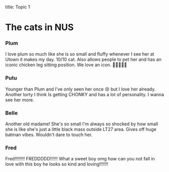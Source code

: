 <frontmatter>
  title: Topic 1
</frontmatter>

<br>

# The cats in NUS

### Plum
I love plum so much like she is so small and fluffy whenever I see her at Utown it makes my day.
10/10 cat. Also allows people to pet her and has an iconic chicken leg sitting position. We love
an icon. 👑👑👑:crown::crown:

### Putu
Younger than Plum and I've only seen her once :cry: but I love her already. Another torty I think
Is getting CHONKY and has a lot of personality. I wanna see her more.

### Belle
Another old madame! She's so small I'm always so shocked by how small she is like she's
just a little black mass outside LT27 area. Gives off huge batman vibes. Wouldn't dare to touch her.

### Fred
Fred!!!!!!!! FREDDDDD!!!!!! What a sweet boy omg how can you not fall in love with this boy 
he looks so kind and loving!!!!!!!